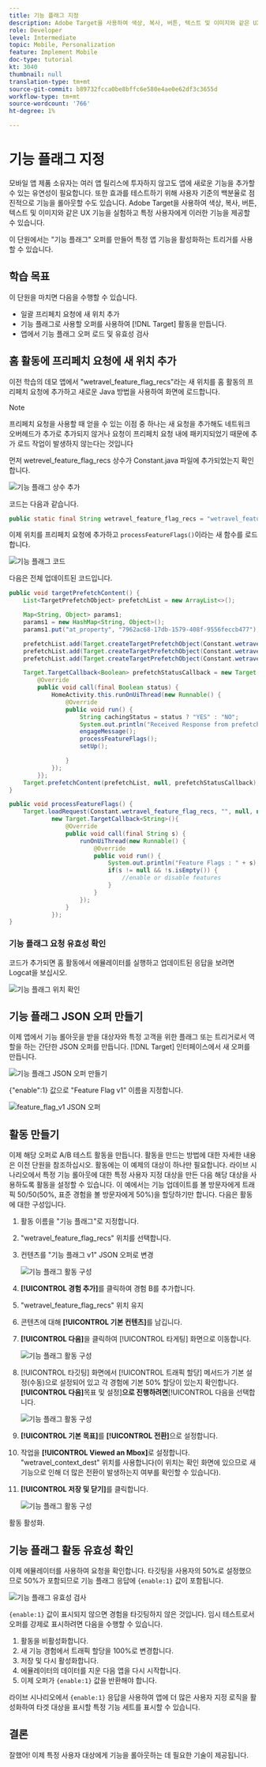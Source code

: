 ```yaml
---
title: 기능 플래그 지정
description: Adobe Target을 사용하여 색상, 복사, 버튼, 텍스트 및 이미지와 같은 UX 기능을 실험하고 특정 사용자에게 이러한 기능을 제공할 수 있습니다.
role: Developer
level: Intermediate
topic: Mobile, Personalization
feature: Implement Mobile
doc-type: tutorial
kt: 3040
thumbnail: null
translation-type: tm+mt
source-git-commit: b89732fcca0be8bffc6e580e4ae0e62df3c3655d
workflow-type: tm+mt
source-wordcount: '766'
ht-degree: 1%

---
```



# 기능 플래그 지정

모바일 앱 제품 소유자는 여러 앱 릴리스에 투자하지 않고도 앱에 새로운 기능을 추가할 수 있는 유연성이 필요합니다. 또한 효과를 테스트하기 위해 사용자 기준의 백분율로 점진적으로 기능을 롤아웃할 수도 있습니다. Adobe Target을 사용하여 색상, 복사, 버튼, 텍스트 및 이미지와 같은 UX 기능을 실험하고 특정 사용자에게 이러한 기능을 제공할 수 있습니다.

이 단원에서는 &quot;기능 플래그&quot; 오퍼를 만들어 특정 앱 기능을 활성화하는 트리거를 사용할 수 있습니다.

## 학습 목표

이 단원을 마치면 다음을 수행할 수 있습니다.

* 일괄 프리페치 요청에 새 위치 추가
* 기능 플래그로 사용할 오퍼를 사용하여 [!DNL Target] 활동을 만듭니다.
* 앱에서 기능 플래그 오퍼 로드 및 유효성 검사

## 홈 활동에 프리페치 요청에 새 위치 추가

이전 학습의 데모 앱에서 &quot;wetravel_feature_flag_recs&quot;라는 새 위치를 홈 활동의 프리페치 요청에 추가하고 새로운 Java 방법을 사용하여 화면에 로드합니다.

>[!NOTE]
>
>프리페치 요청을 사용할 때 얻을 수 있는 이점 중 하나는 새 요청을 추가해도 네트워크 오버헤드가 추가로 추가되지 않거나 요청이 프리페치 요청 내에 패키지되었기 때문에 추가 로드 작업이 발생하지 않는다는 것입니다

먼저 wetrevel_feature_flag_recs 상수가 Constant.java 파일에 추가되었는지 확인합니다.

![기능 플래그 상수 추가](assets/feature_flag_constant.jpg)

코드는 다음과 같습니다.

```java
public static final String wetravel_feature_flag_recs = "wetravel_feature_flag_recs";
```

이제 위치를 프리페치 요청에 추가하고 `processFeatureFlags()`이라는 새 함수를 로드합니다.

![기능 플래그 코드](assets/feature_flag_code.jpg)

다음은 전체 업데이트된 코드입니다.

```java
public void targetPrefetchContent() {
    List<TargetPrefetchObject> prefetchList = new ArrayList<>();

    Map<String, Object> params1;
    params1 = new HashMap<String, Object>();
    params1.put("at_property", "7962ac68-17db-1579-408f-9556feccb477");

    prefetchList.add(Target.createTargetPrefetchObject(Constant.wetravel_engage_home, params1));
    prefetchList.add(Target.createTargetPrefetchObject(Constant.wetravel_engage_search, params1));
    prefetchList.add(Target.createTargetPrefetchObject(Constant.wetravel_feature_flag_recs, params1));

    Target.TargetCallback<Boolean> prefetchStatusCallback = new Target.TargetCallback<Boolean>() {
        @Override
        public void call(final Boolean status) {
            HomeActivity.this.runOnUiThread(new Runnable() {
                @Override
                public void run() {
                    String cachingStatus = status ? "YES" : "NO";
                    System.out.println("Received Response from prefetch : " + cachingStatus);
                    engageMessage();
                    processFeatureFlags();
                    setUp();

                }
            });
        }};
    Target.prefetchContent(prefetchList, null, prefetchStatusCallback);
}

public void processFeatureFlags() {
    Target.loadRequest(Constant.wetravel_feature_flag_recs, "", null, null, null,
            new Target.TargetCallback<String>(){
                @Override
                public void call(final String s) {
                    runOnUiThread(new Runnable() {
                        @Override
                        public void run() {
                            System.out.println("Feature Flags : " + s);
                            if(s != null && !s.isEmpty()) {
                                //enable or disable features
                            }
                        }
                    });
                }
            });
}
```

### 기능 플래그 요청 유효성 확인

코드가 추가되면 홈 활동에서 에뮬레이터를 실행하고 업데이트된 응답을 보려면 Logcat을 보십시오.

![기능 플래그 위치 확인](assets/feature_flag_code_logcat.jpg)

## 기능 플래그 JSON 오퍼 만들기

이제 앱에서 기능 롤아웃을 받을 대상자와 특정 고객을 위한 플래그 또는 트리거로서 역할을 하는 간단한 JSON 오퍼를 만듭니다. [!DNL Target] 인터페이스에서 새 오퍼를 만듭니다.

![기능 플래그 JSON 오퍼 만들기](assets/feature_flag_json_offer.jpg)

{&quot;enable&quot;:1} 값으로 &quot;Feature Flag v1&quot; 이름을 지정합니다.

![feature_flag_v1 JSON 오퍼](assets/feature_flag_json_name.jpg)

## 활동 만들기

이제 해당 오퍼로 A/B 테스트 활동을 만듭니다. 활동을 만드는 방법에 대한 자세한 내용은 이전 단원을 참조하십시오. 활동에는 이 예제의 대상이 하나만 필요합니다. 라이브 시나리오에서 특정 기능 롤아웃에 대한 특정 사용자 지정 대상을 만든 다음 해당 대상을 사용하도록 활동을 설정할 수 있습니다. 이 예에서는 기능 업데이트를 볼 방문자에게 트래픽 50/50(50%, 표준 경험을 볼 방문자에게 50%)을 할당하기만 합니다. 다음은 활동에 대한 구성입니다.

1. 활동 이름을 &quot;기능 플래그&quot;로 지정합니다.
1. &quot;wetravel_feature_flag_recs&quot; 위치를 선택합니다.
1. 컨텐츠를 &quot;기능 플래그 v1&quot; JSON 오퍼로 변경

   ![기능 플래그 활동 구성](assets/feature_flag_activity.jpg)

1. **[!UICONTROL 경험 추가]**&#x200B;를 클릭하여 경험 B를 추가합니다.
1. &quot;wetravel_feature_flag_recs&quot; 위치 유지
1. 콘텐츠에 대해 **[!UICONTROL 기본 컨텐츠]**&#x200B;를 남깁니다.
1. **[!UICONTROL 다음]**&#x200B;을 클릭하여 [!UICONTROL 타게팅] 화면으로 이동합니다.

   ![기능 플래그 활동 구성](assets/feature_flag_activity_2.jpg)

1. [!UICONTROL 타깃팅] 화면에서 [!UICONTROL 트래픽 할당] 메서드가 기본 설정(수동)으로 설정되어 있고 각 경험에 기본 50% 할당이 있는지 확인합니다. **[!UICONTROL 다음]**&#x200B;목표 및 설정&#x200B;]**으로 진행하려면**[!UICONTROL &#x200B;다음을 선택합니다.

   ![기능 플래그 활동 구성](assets/feature_flag_activity_3.jpg)

1. **[!UICONTROL 기본 목표]**&#x200B;를 **[!UICONTROL 전환]**&#x200B;으로 설정합니다.
1. 작업을 **[!UICONTROL Viewed an Mbox]**&#x200B;로 설정합니다. &quot;wetravel_context_dest&quot; 위치를 사용합니다(이 위치는 확인 화면에 있으므로 새 기능으로 인해 더 많은 전환이 발생하는지 여부를 확인할 수 있습니다).
1. **[!UICONTROL 저장 및 닫기]**&#x200B;를 클릭합니다.

   ![기능 플래그 활동 구성](assets/feature_flag_activity_4.jpg)

활동 활성화.

## 기능 플래그 활동 유효성 확인

이제 에뮬레이터를 사용하여 요청을 확인합니다. 타깃팅을 사용자의 50%로 설정했으므로 50%가 포함되므로 기능 플래그 응답에 `{enable:1}` 값이 포함됩니다.

![기능 플래그 유효성 검사](assets/feature_flag_validation.jpg)

`{enable:1}` 값이 표시되지 않으면 경험을 타깃팅하지 않은 것입니다. 임시 테스트로서 오퍼를 강제로 표시하려면 다음을 수행할 수 있습니다.

1. 활동을 비활성화합니다.
1. 새 기능 경험에서 트래픽 할당을 100%로 변경합니다.
1. 저장 및 다시 활성화합니다.
1. 에뮬레이터의 데이터를 지운 다음 앱을 다시 시작합니다.
1. 이제 오퍼가 `{enable:1}` 값을 반환해야 합니다.

라이브 시나리오에서 `{enable:1}` 응답을 사용하여 앱에 더 많은 사용자 지정 로직을 활성화하여 타겟 대상을 표시할 특정 기능 세트를 표시할 수 있습니다.

## 결론

잘했어! 이제 특정 사용자 대상에게 기능을 롤아웃하는 데 필요한 기술이 제공됩니다.
